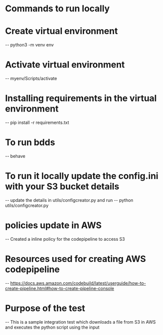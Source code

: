 # Commands to run locally
# Create virtual environment
-- python3 -m venv env

# Activate virtual environment
-- myenv/Scripts/activate

# Installing requirements in the virtual environment
-- pip install -r requirements.txt

# To run bdds
-- behave

# To run it locally update the config.ini with your S3 bucket details
-- update the details in utils/configcreator.py and run
-- python utils/configcreator.py

# policies update in AWS
-- Created a inline policy for the codepipeline to access S3

# Resources used for creating AWS codepipeline
-- https://docs.aws.amazon.com/codebuild/latest/userguide/how-to-create-pipeline.html#how-to-create-pipeline-console

# Purpose of the test
-- This is a sample integration test which downloads a file from S3 in AWS and executes the python script using the input


